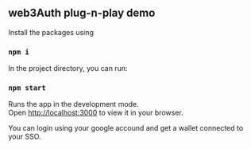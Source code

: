 ## web3Auth plug-n-play demo

Install the packages using
### `npm i`

In the project directory, you can run:

### `npm start`

Runs the app in the development mode.\
Open [http://localhost:3000](http://localhost:3000) to view it in your browser.

You can login using your google accound and get a wallet connected to your SSO.


